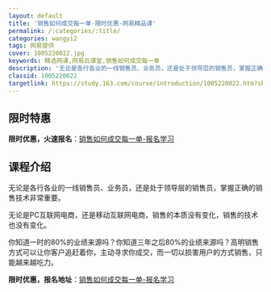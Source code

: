 ```yaml
---
layout: default
title: '销售如何成交每一单-限时优惠-网易精品课'
permalink: /:categories/:title/
categories: wangyi2
tags: 网易提供
cover: 1005220022.jpg
keywords: 精选网课,网易云课堂,销售如何成交每一单
description: '无论是各行各业的一线销售员、业务员，还是处于领导层的销售员，掌握正确的销售技术非常重要。无论是PC互联网电商，还是移动互'
classid: 1005220022
targetlink: https://study.163.com/course/introduction/1005220022.htm?share=1&shareId=1025206652&utm_campaign=share&utm_medium=iphoneShare&utm_source=&utm_u=1025206652
---
```


## 限时特惠

**限时优惠，火速报名**：[销售如何成交每一单-报名学习](https://study.163.com/course/introduction/1005220022.htm?share=1&shareId=1025206652&utm_campaign=share&utm_medium=iphoneShare&utm_source=&utm_u=1025206652)

## 课程介绍

无论是各行各业的一线销售员、业务员，还是处于领导层的销售员，掌握正确的销售技术非常重要。

无论是PC互联网电商，还是移动互联网电商，销售的本质没有变化，销售的技术也没有变化。

你知道一时的80%的业绩来源吗？你知道三年之后80%的业绩来源吗？高明销售方式可以让你客户追赶着你，主动寻求你成交，而一切以损害用户的方式销售，只能越来越吃力。

**限时优惠，报名地址**：[销售如何成交每一单-报名学习](https://study.163.com/course/introduction/1005220022.htm?share=1&shareId=1025206652&utm_campaign=share&utm_medium=iphoneShare&utm_source=&utm_u=1025206652)

